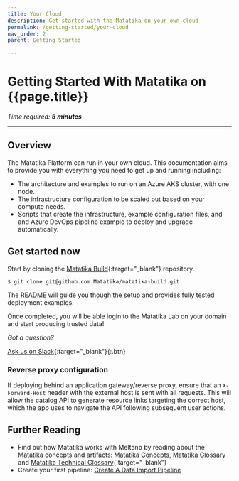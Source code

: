 ```yaml
---
title: Your Cloud
description: Get started with the Matatika on your own cloud
permalink: /getting-started/your-cloud
nav_order: 2
parent: Getting Started

---
```


# Getting Started With Matatika on {{page.title}}

*Time required: **5 minutes***

---

## Overview
The Matatika Platform can run in your own cloud.  This documentation aims to provide you with everything you need to get up and running including:

- The architecture and examples to run on an Azure AKS cluster, with one node.
- The infrastructure configuration to be scaled out based on your compute needs.
- Scripts that create the infrastructure, example configuration files, and and Azure DevOps pipeline example to deploy and upgrade automatically.


## Get started now
Start by cloning the [Matatika Build](https://github.com/Matatika/matatika-build){:target="_blank"} repository.

```
$ git clone git@github.com:Matatika/matatika-build.git
```

The README will guide you though the setup and provides fully tested deployment examples.

Once completed, you will be able login to the Matatika Lab on your domain and start producing trusted data!

*Got a question?*

[Ask us on Slack](https://join.slack.com/t/matatika/shared_invite/zt-19n1bfokx-F31DNitTpSxWCFO2aFlgxg){:target="_blank"}{:.btn}


### Reverse proxy configuration
If deploying behind an application gateway/reverse proxy, ensure that an `X-Forward-Host` header with the external host is sent with all requests. This will allow the catalog API to generate resource links targeting the correct host, which the app uses to navigate the API following subsequent user actions.

## Further Reading

- Find out how Matatika works with Meltano by reading about the Matatika concepts and artifacts: [Matatika Concepts]({{site.baseurl}}/concepts), [Matatika Glossary]({{site.baseurl}}/glossary) and [Matatika Technical Glossary](https://github.com/Matatika/matatika-examples/tree/master/matatika_technical_glossary){:target="_blank"}
- Create your first pipeline: [Create A Data Import Pipeline]({{site.baseurl}}/how-to-guides/import-data/create-a-data-import-pipeline)
